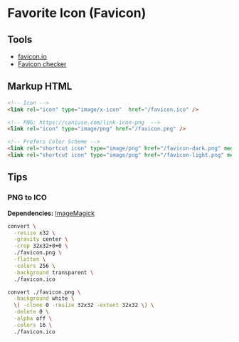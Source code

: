# Favorite Icon (Favicon)

<!--
https://github.com/tailwindlabs/tailwindcss.com/tree/master/public/favicons
-->

## Tools

- [favicon.io](https://favicon.io/)
- [Favicon checker](https://realfavicongenerator.net/favicon_checker)

## Markup HTML

```html
<!-- Icon -->
<link rel="icon" type="image/x-icon"  href="/favicon.ico" />

<!-- PNG: https://caniuse.com/link-icon-png  -->
<link rel="icon" type="image/png" href="/favicon.png" />

<!-- Prefers Color Scheme -->
<link rel="shortcut icon" type="image/png" href="/favicon-dark.png" media="(prefers-color-scheme: dark)" />
<link rel="shortcut icon" type="image/png" href="/favicon-light.png" media="(prefers-color-scheme: light), (prefers-color-scheme: no-preference)" />
```

## Tips

### PNG to ICO

**Dependencies:** [ImageMagick](/imagemagick.md)

```sh
convert \
  -resize x32 \
  -gravity center \
  -crop 32x32+0+0 \
  ./favicon.png \
  -flatten \
  -colors 256 \
  -background transparent \
  ./favicon.ico

convert ./favicon.png \
  -background white \
  \( -clone 0 -resize 32x32 -extent 32x32 \) \
  -delete 0 \
  -alpha off \
  -colors 16 \
  ./favicon.ico
```
